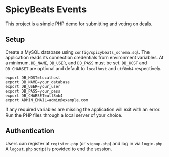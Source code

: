 # SpicyBeats Events

This project is a simple PHP demo for submitting and voting on deals.

## Setup

Create a MySQL database using `config/spicybeats_schema.sql`. The application
reads its connection credentials from environment variables. At a minimum,
`DB_NAME`, `DB_USER`, and `DB_PASS` must be set. `DB_HOST` and `DB_CHARSET`
are optional and default to `localhost` and `utf8mb4` respectively.

```
export DB_HOST=localhost
export DB_NAME=your_database
export DB_USER=your_user
export DB_PASS=your_pass
export DB_CHARSET=utf8mb4
export ADMIN_EMAIL=admin@example.com
```

If any required variables are missing the application will exit with an
error. Run the PHP files through a local server of your choice.

## Authentication

Users can register at `register.php` (or `signup.php`) and log in via
`login.php`. A `logout.php` script is provided to end the session.

